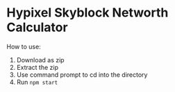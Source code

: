 # Hypixel Skyblock Networth Calculator

How to use:
  1. Download as zip
  2. Extract the zip
  3. Use command prompt to cd into the directory
  4. Run `npm start`
